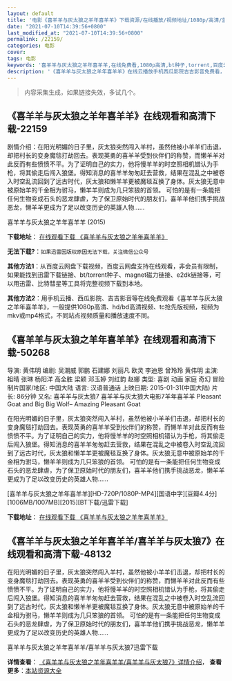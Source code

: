 ```yaml
---
layout: default
title: '电影《喜羊羊与灰太狼之羊年喜羊羊》下载资源/在线播放/视频地址/1080p/高清/蓝光'
date: "2021-07-10T14:39:56+0800"
last_modified_at: "2021-07-10T14:39:56+0800"
permalink: /22159/
categories: 电影
cover:
tags: 电影
keywords: '喜羊羊与灰太狼之羊年喜羊羊,在线免费看,1080p高清,bt种子,torrent,百度云盘,magnet,磁力链,迅雷下载资源'
description: '《喜羊羊与灰太狼之羊年喜羊羊》在线云播放手机西瓜影院吉吉影音免费看，1080p高清bd/hd未删减完整版和tc抢先枪版，mkv/mp4格式，附带bt/torrent种子、magnet/磁力链、百度云盘、网盘资源迅雷下载链接'
---
```


>内容采集生成，如果链接失效，多试几个。


## 《喜羊羊与灰太狼之羊年喜羊羊》在线观看和高清下载-22159

剧情介绍：在阳光明媚的日子里，灰太狼突然闯入羊村，虽然他被小羊羊们击退，却把村长的变身魔毯打劫回去。表现英勇的喜羊羊受到伙伴们的称赞，而懒羊羊对此反而有些愤愤不平。为了证明自己的实力，他将慢羊羊的时空照相机错认为手枪，将其偷走后闯入狼堡。得知消息的喜羊羊匆匆赶去营救，结果在混乱之中被卷入时空乱流回到了远古时代，灰太狼和懒羊羊更被魔毯互换了身体。灰太狼无意中被原始羊的千金相为驸马，懒羊羊则成为几只笨狼的首领。   可怕的是有一条能把任何生物变成石头的恶龙肆虐，为了保卫原始时代的朋友们，喜羊羊他们携手挑战恶龙，懒羊羊更成为了足以改变历史的英雄人物……


喜羊羊与灰太狼之羊年喜羊羊 (2015)

**下载地址**： [在线观看下载 《喜羊羊与灰太狼之羊年喜羊羊》](https://www.btbtdy.me/btdy/dy688.html) 


**无法下载?**：`如果迅雷因版权原因无法下载，关注微信公众号 `

**其他方法1**：从百度云网盘下载视频，百度云网盘支持在线观看，非会员有限制，如果能找到迅雷下载链接、bt/torrent种子、magnet磁力链接、e2dk链接等，可以用迅雷、比特彗星等工具将完整视频下载到本地。

**其他方法2**：用手机云播、西瓜影院、吉吉影音等在线免费观看《喜羊羊与灰太狼之羊年喜羊羊》，一般提供1080p高清、hd/bd高清视频、tc抢先版视频，视频为mkv或mp4格式，不同站点视频质量和播放速度不同。


## 《喜羊羊与灰太狼之羊年喜羊羊》在线观看和高清下载-50268

导演: 黄伟明 编剧: 吴潮威 郭鹏 石建娜 刘丽凡 欧灵 李迪恩 曾玲玲 黄伟明 主演: 祖晴 张琳 杨阳洋 高全胜 梁颖 邓玉婷 刘红韵 赵娜 类型: 喜剧 动画 家庭 奇幻 冒险 制片国家/地区: 中国大陆 语言: 汉语普通话 上映日期: 2015-01-31(中国大陆) 片长: 86分钟 又名: 喜羊羊与灰太狼7 喜羊羊与灰太狼大电影7羊年喜羊羊 Pleasant Goat and Big Big Wolf– Amazing Pleasant Goat

在阳光明媚的日子里，灰太狼突然闯入羊村，虽然他被小羊羊们击退，却把村长的变身魔毯打劫回去。表现英勇的喜羊羊受到伙伴们的称赞，而懒羊羊对此反而有些愤愤不平。为了证明自己的实力，他将慢羊羊的时空照相机错认为手枪，将其偷走后闯入狼堡。得知消息的喜羊羊匆匆赶去营救，结果在混乱之中被卷入时空乱流回到了远古时代，灰太狼和懒羊羊更被魔毯互换了身体。灰太狼无意中被原始羊的千金相为驸马，懒羊羊则成为几只笨狼的首领。 可怕的是有一条能把任何生物变成石头的恶龙肆虐，为了保卫原始时代的朋友们，喜羊羊他们携手挑战恶龙，懒羊羊更成为了足以改变历史的英雄人物……


[喜羊羊与灰太狼之羊年喜羊羊][HD-720P/1080P-MP4][国语中字][豆瓣4.4分][1006MB/1007MB][2015][BT下载/迅雷下载]

**下载地址**： [在线观看下载 《喜羊羊与灰太狼之羊年喜羊羊》](https://www.btdx8.com/torrent/pleasant_goat_and_big_big_wolf_2015.html) 


## 《喜羊羊与灰太狼之羊年喜羊羊/喜羊羊与灰太狼7》在线观看和高清下载-48132

在阳光明媚的日子里，灰太狼突然闯入羊村，虽然他被小羊羊们击退，却把村长的变身魔毯打劫回去。表现英勇的喜羊羊受到伙伴们的称赞，而懒羊羊对此反而有些愤愤不平。为了证明自己的实力，他将慢羊羊的时空照相机错认为手枪，将其偷走后闯入狼堡。得知消息的喜羊羊匆匆赶去营救，结果在混乱之中被卷入时空乱流回到了远古时代，灰太狼和懒羊羊更被魔毯互换了身体。灰太狼无意中被原始羊的千金相为驸马，懒羊羊则成为几只笨狼的首领。 可怕的是有一条能把任何生物变成石头的恶龙肆虐，为了保卫原始时代的朋友们，喜羊羊他们携手挑战恶龙，懒羊羊更成为了足以改变历史的英雄人物……


喜羊羊与灰太狼之羊年喜羊羊/喜羊羊与灰太狼7迅雷下载

**详情查看**： [《喜羊羊与灰太狼之羊年喜羊羊/喜羊羊与灰太狼7》详情介绍](/movie/48132/)， **查看更多**：[本站资源大全](/movie/t/all/)

